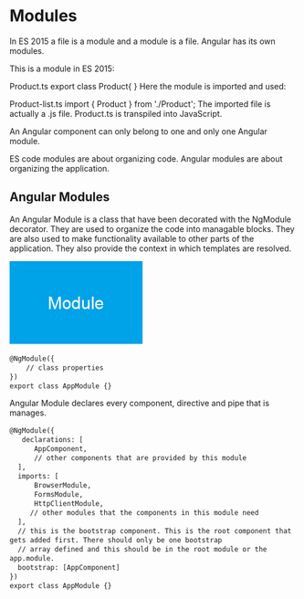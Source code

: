 # Modules
In ES 2015 a file is a module and a module is a file. Angular has its own modules.

This is a module in ES 2015:

Product.ts
export class Product{
}
Here the module is imported and used:

Product-list.ts
import { Product } from './Product';
The imported file is actually a .js file. Product.ts is transpiled into JavaScript.

An Angular component can only belong to one and only one Angular module.

ES code modules are about organizing code. Angular modules are about organizing the application.

## Angular Modules
An Angular Module is a class that have been decorated with the NgModule decorator. They are used to organize the code into managable blocks. They are also used to make functionality available to other parts of the application. They also provide the context in which templates are resolved.

![Angular Module](../assets/angular-module.png)


    @NgModule({
        // class properties
    })
    export class AppModule {}

Angular Module declares every component, directive and pipe that is manages.

    @NgModule({
       declarations: [
          AppComponent,
          // other components that are provided by this module
      ],
      imports: [
          BrowserModule,
          FormsModule,
          HttpClientModule,
         // other modules that the components in this module need
      ],
      // this is the bootstrap component. This is the root component that gets added first. There should only be one bootstrap
      // array defined and this should be in the root module or the app.module.
      bootstrap: [AppComponent]
    })
    export class AppModule {}
